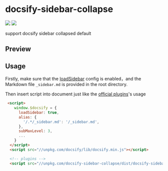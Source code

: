 # docsify-sidebar-collapse

![](https://img.shields.io/npm/v/docsify-sidebar-collapse.svg)
![](https://img.shields.io/github/license/iPeng6/docsify-sidebar-collapse.svg)

support docsify sidebar collapsed default

## Preview

<!-- ![](assets/show.gif) -->

## Usage

Firstly, make sure that the [loadSidebar](https://docsify.js.org/#/configuration?id=loadsidebar) config is enabled，and the Markdown file `_sidebar.md` is provided in the root directory.

Then insert script into document just like the [official plugins](https://docsify.js.org/#/plugins)'s usage

```html
 <script>
    window.$docsify = {
      loadSidebar: true,
      alias: {
        '/.*/_sidebar.md': '/_sidebar.md',
      },
      subMaxLevel: 3,
      ...
    }
  </script>
  <script src="//unpkg.com/docsify/lib/docsify.min.js"></script>

  <!-- plugins -->
  <script src="//unpkg.com/docsify-sidebar-collapse/dist/docsify-sidebar-collapse.min.js">
```
